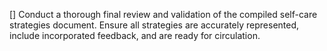 [] Conduct a thorough final review and validation of the compiled self-care strategies document. Ensure all strategies are accurately represented, include incorporated feedback, and are ready for circulation.